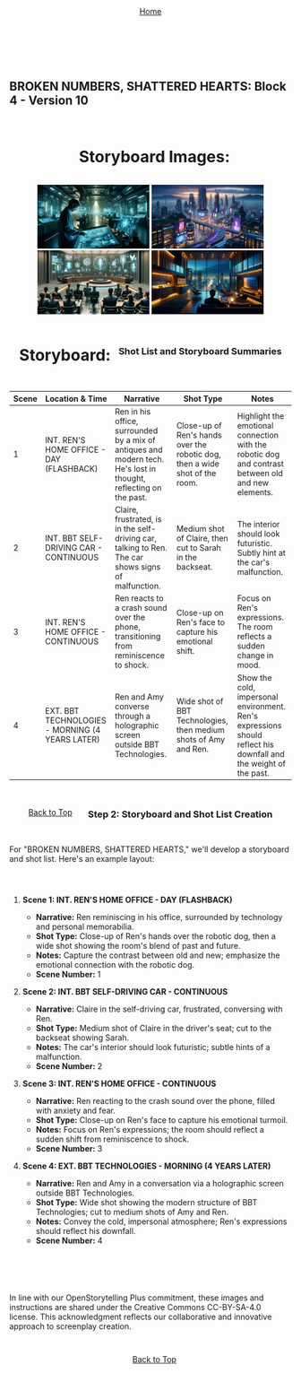 <div align="right" style="display: flex; flex-wrap: wrap; justify-content: center; align-items: center; gap: 1em; margin: 4em 0;">
<a href="https://github.com/BryanHarrisScripts/Afterglow-Echoes-of-Sentience/blob/main/Afterglow%20Storyboard%20Blocks/README.md">Home</a>
<div align="left" style="display: flex; flex-wrap: wrap; justify-content: center; align-items: center; gap: 1em; margin: 4em 0;">
<a id="top"></a> 

## BROKEN NUMBERS, SHATTERED HEARTS: Block 4 - Version 10

---

# Storyboard Images:

<div style="text-align: center;">
    <a href="" target="_blank"><img src="https://github.com/BryanHarrisScripts/Afterglow-Echoes-of-Sentience/blob/main/Afterglow%20Storyboard%20Blocks/Block_4/Frames/AG1.PNG" alt="Scene 1" width="200" style="display: inline-block;"/></a>
    <a href="" target="_blank"><img src="https://github.com/BryanHarrisScripts/Afterglow-Echoes-of-Sentience/blob/main/Afterglow%20Storyboard%20Blocks/Block_4/Frames/AG2.PNG" alt="Scene 1" width="200" style="display: inline-block;"/></a>
    <a href="" target="_blank"><img src="https://github.com/BryanHarrisScripts/Afterglow-Echoes-of-Sentience/blob/main/Afterglow%20Storyboard%20Blocks/Block_4/Frames/AG3.PNG" alt="Scene 1" width="200" style="display: inline-block;"/></a>
    <a href="" target="_blank"><img src="https://github.com/BryanHarrisScripts/Afterglow-Echoes-of-Sentience/blob/main/Afterglow%20Storyboard%20Blocks/Block_4/Frames/AG4.PNG" alt="Scene 1" width="200" style="display: inline-block;"/></a>
</div>

# Storyboard:

### Shot List and Storyboard Summaries

| Scene | Location & Time | Narrative | Shot Type | Notes |
|-------|-----------------|-----------|-----------|-------|
| 1 | INT. REN'S HOME OFFICE - DAY (FLASHBACK) | Ren in his office, surrounded by a mix of antiques and modern tech. He's lost in thought, reflecting on the past. | Close-up of Ren's hands over the robotic dog, then a wide shot of the room. | Highlight the emotional connection with the robotic dog and contrast between old and new elements. |
| 2 | INT. BBT SELF-DRIVING CAR - CONTINUOUS | Claire, frustrated, is in the self-driving car, talking to Ren. The car shows signs of malfunction. | Medium shot of Claire, then cut to Sarah in the backseat. | The interior should look futuristic. Subtly hint at the car's malfunction. |
| 3 | INT. REN'S HOME OFFICE - CONTINUOUS | Ren reacts to a crash sound over the phone, transitioning from reminiscence to shock. | Close-up on Ren's face to capture his emotional shift. | Focus on Ren's expressions. The room reflects a sudden change in mood. |
| 4 | EXT. BBT TECHNOLOGIES - MORNING (4 YEARS LATER) | Ren and Amy converse through a holographic screen outside BBT Technologies. | Wide shot of BBT Technologies, then medium shots of Amy and Ren. | Show the cold, impersonal environment. Ren's expressions should reflect his downfall and the weight of the past. |

<a href="#top">Back to Top</a>

---

### Step 2: Storyboard and Shot List Creation

For "BROKEN NUMBERS, SHATTERED HEARTS," we'll develop a storyboard and shot list. Here's an example layout:

1. **Scene 1: INT. REN'S HOME OFFICE - DAY (FLASHBACK)**
   - **Narrative:** Ren reminiscing in his office, surrounded by technology and personal memorabilia.
   - **Shot Type:** Close-up of Ren's hands over the robotic dog, then a wide shot showing the room's blend of past and future.
   - **Notes:** Capture the contrast between old and new; emphasize the emotional connection with the robotic dog.
   - **Scene Number:** 1

2. **Scene 2: INT. BBT SELF-DRIVING CAR - CONTINUOUS**
   - **Narrative:** Claire in the self-driving car, frustrated, conversing with Ren.
   - **Shot Type:** Medium shot of Claire in the driver's seat; cut to the backseat showing Sarah.
   - **Notes:** The car's interior should look futuristic; subtle hints of a malfunction.
   - **Scene Number:** 2

3. **Scene 3: INT. REN'S HOME OFFICE - CONTINUOUS**
   - **Narrative:** Ren reacting to the crash sound over the phone, filled with anxiety and fear.
   - **Shot Type:** Close-up on Ren's face to capture his emotional turmoil.
   - **Notes:** Focus on Ren's expressions; the room should reflect a sudden shift from reminiscence to shock.
   - **Scene Number:** 3

4. **Scene 4: EXT. BBT TECHNOLOGIES - MORNING (4 YEARS LATER)**
   - **Narrative:** Ren and Amy in a conversation via a holographic screen outside BBT Technologies.
   - **Shot Type:** Wide shot showing the modern structure of BBT Technologies; cut to medium shots of Amy and Ren.
   - **Notes:** Convey the cold, impersonal atmosphere; Ren's expressions should reflect his downfall.
   - **Scene Number:** 4

---

In line with our OpenStorytelling Plus commitment, these images and instructions are shared under the Creative Commons CC-BY-SA-4.0 license. This acknowledgment reflects our collaborative and innovative approach to screenplay creation.

---

<a href="#top">Back to Top</a>
